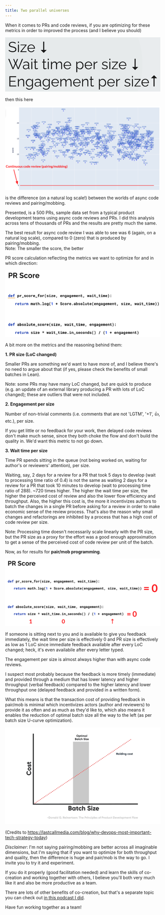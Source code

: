 ```yaml
---
title: Two parallel universes
---
```


When it comes to PRs and code reviews, if you are optimizing for these metrics in order to improved the process (and I believe you should)


![](/assets/images/metrics.png) 


then this here

![](/assets/images/results.png) 

is the difference (on a natural log scale!) between the worlds of async code reviews and pairing/mobbing.


Presented, is a 500 PRs, sample data set from a typical product development teams using async code reviews and PRs. I did this analysis across tens of thousands of PRs and the results are pretty much the same.

The best result for async code review I was able to see was 6 (again, on a natural log scale), compared to 0 (zero) that is produced by pairing/mobbing.  
Note: The smaller the score, the better

PR score calculation reflecting the metrics we want to optimize for and in which direction:

![](/assets/images/pr_score.png) 


A bit more on the metrics and the reasoning behind them:

**1. PR size (LoC changed)**

Smaller PRs are something we'd want to have more of, and I believe there's no need to argue about that (if yes, please check the benefits of small batches in Lean). 

Note: some PRs may have many LoC changed, but are quick to produce (e.g. an update of an external library producing a PR with lots of LoC changed); these are outliers that were not included.

**2. Engagement per size**

Number of non-trivial comments (i.e. comments that are not 'LGTM', '+1', 👍, etc.), per size.  

If you get little or no feedback for your work, then delayed code reviews don't make much sense, since they both choke the flow and don't build the quality in. We'd want this metric to not go down.

**3. Wait time per size**

Time PR spends sitting in the queue (not being worked on, waiting for author's or reviewers' attention), per size.

Waiting, say, 2 days for a review for a PR that took 5 days to develop (wait to processing time ratio of 0.4) is not the same as waiting 2 days for a review for a PR that took 10 minutes to develop (wait to processing time ratio of 288). ~720 times higher.
The higher the wait time per size, the higher the perceived cost of review and also the lower flow efficiency and throughput.
Also, the higher this cost is, the more it incentivizes authors to batch the changes in a single PR before asking for a review in order to make economic sense of the review process.
That's also the reason why small changes and refactorings are inhibited by a process that has a high cost of code review per size.

Note: Processing time doesn't necessarily scale linearly with the PR size, but the PR size as a proxy for the effort was a good enough approximation to get a sense of the perceived cost of code review per unit of the batch.



Now, as for results for **pair/mob programming**.

![](/assets/images/pr_score_new.png)  

If someone is sitting next to you and is available to give you feedback immediately, the wait time per size is effectively 0 and PR size is effectively as low as 1 LoC since immediate feedback available after every LoC changed; heck, it's even availabile after every letter typed.

The engagement per size is almost always higher than with async code reviews.

I suspect most probably because the feedback is more timely (immediate) and provided through a medium that has lower latency and higher throughput (verbal feedback) compared to the higher latency and lower throughput one (delayed feedback and provided in a written form).

What this means is that the transaction cost of providing feedback in pair/mob is minimal which incentivizes actors (author and reviewers) to provide it as often and as much as they'd like to, which also means it enables the reduction of optimal batch size all the way to the left (as per batch size U-curve optimization).

![](/assets/images/u_curve.gif) 

(Credits to https://lastcallmedia.com/blog/why-devops-most-important-tech-strategy-today)

_Disclaimer_: I'm not saying pairing/mobbing are better across all imaginable dimensions, but I'm saying that if you want to optimize for both throughput and quality, then the difference is huge and pair/mob is the way to go. I invite you to try it and experiment.

If you do it properly (good facilitation needed) and learn the skills of co-creation and working together with others, I believe you'll both very much like it and also be more productive as a team.

There are lots of other benefits of co-creation, but that's a separate topic you can check out [in this podcast I did](https://youtube.com/watch?v=NJWeM7beAGE).


Have fun working together as a team!
